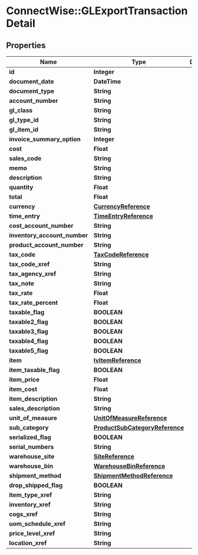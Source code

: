# ConnectWise::GLExportTransactionDetail

## Properties
Name | Type | Description | Notes
------------ | ------------- | ------------- | -------------
**id** | **Integer** |  | [optional] 
**document_date** | **DateTime** |  | [optional] 
**document_type** | **String** |  | [optional] 
**account_number** | **String** |  | [optional] 
**gl_class** | **String** |  | [optional] 
**gl_type_id** | **String** |  | [optional] 
**gl_item_id** | **String** |  | [optional] 
**invoice_summary_option** | **Integer** |  | [optional] 
**cost** | **Float** |  | [optional] 
**sales_code** | **String** |  | [optional] 
**memo** | **String** |  | [optional] 
**description** | **String** |  | [optional] 
**quantity** | **Float** |  | [optional] 
**total** | **Float** |  | [optional] 
**currency** | [**CurrencyReference**](CurrencyReference.md) |  | [optional] 
**time_entry** | [**TimeEntryReference**](TimeEntryReference.md) |  | [optional] 
**cost_account_number** | **String** |  | [optional] 
**inventory_account_number** | **String** |  | [optional] 
**product_account_number** | **String** |  | [optional] 
**tax_code** | [**TaxCodeReference**](TaxCodeReference.md) |  | [optional] 
**tax_code_xref** | **String** |  | [optional] 
**tax_agency_xref** | **String** |  | [optional] 
**tax_note** | **String** |  | [optional] 
**tax_rate** | **Float** |  | [optional] 
**tax_rate_percent** | **Float** |  | [optional] 
**taxable_flag** | **BOOLEAN** |  | [optional] 
**taxable2_flag** | **BOOLEAN** |  | [optional] 
**taxable3_flag** | **BOOLEAN** |  | [optional] 
**taxable4_flag** | **BOOLEAN** |  | [optional] 
**taxable5_flag** | **BOOLEAN** |  | [optional] 
**item** | [**IvItemReference**](IvItemReference.md) |  | [optional] 
**item_taxable_flag** | **BOOLEAN** |  | [optional] 
**item_price** | **Float** |  | [optional] 
**item_cost** | **Float** |  | [optional] 
**item_description** | **String** |  | [optional] 
**sales_description** | **String** |  | [optional] 
**unit_of_measure** | [**UnitOfMeasureReference**](UnitOfMeasureReference.md) |  | [optional] 
**sub_category** | [**ProductSubCategoryReference**](ProductSubCategoryReference.md) |  | [optional] 
**serialized_flag** | **BOOLEAN** |  | [optional] 
**serial_numbers** | **String** |  | [optional] 
**warehouse_site** | [**SiteReference**](SiteReference.md) |  | [optional] 
**warehouse_bin** | [**WarehouseBinReference**](WarehouseBinReference.md) |  | [optional] 
**shipment_method** | [**ShipmentMethodReference**](ShipmentMethodReference.md) |  | [optional] 
**drop_shipped_flag** | **BOOLEAN** |  | [optional] 
**item_type_xref** | **String** |  | [optional] 
**inventory_xref** | **String** |  | [optional] 
**cogs_xref** | **String** |  | [optional] 
**uom_schedule_xref** | **String** |  | [optional] 
**price_level_xref** | **String** |  | [optional] 
**location_xref** | **String** |  | [optional] 


